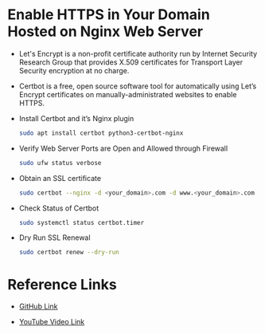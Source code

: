# Enable HTTPS in Your Domain Hosted on Nginx Web Server

- Let's Encrypt is a non-profit certificate authority run by Internet Security Research Group that provides X.509 certificates for Transport Layer Security encryption at no charge.

- Certbot is a free, open source software tool for automatically using Let’s Encrypt certificates on manually-administrated websites to enable HTTPS.

- Install Certbot and it’s Nginx plugin

    ```sh
    sudo apt install certbot python3-certbot-nginx
    ```

- Verify Web Server Ports are Open and Allowed through Firewall

    ```sh
    sudo ufw status verbose
    ```

- Obtain an SSL certificate

    ```sh
    sudo certbot --nginx -d <your_domain>.com -d www.<your_domain>.com
    ```

- Check Status of Certbot

    ```sh
    sudo systemctl status certbot.timer
    ```

- Dry Run SSL Renewal

    ```sh
    sudo certbot renew --dry-run
    ```

# Reference Links

- [GitHub Link](https://github.com/geekyshow1/GeekyShowsNotes/blob/main/nginx/SSL_Cert_Nginx.md)

- [YouTube Video Link](https://youtu.be/t35Mmyxmgto?si=YzlWFn69MUeBbvA0)
